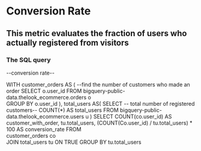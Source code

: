 # Conversion Rate

## This metric evaluates the fraction of users who actually registered from visitors

### The SQL query

--conversion rate--

WITH customer_orders AS (
  --find the number of customers who made an order
  SELECT
    o.user_id
  FROM 
    bigquery-public-data.thelook_ecommerce.orders o  
  GROUP BY
    o.user_id
),
total_users AS(
  SELECT
    -- total number of registered customers--
    COUNT(*) AS total_users
  FROM
    bigquery-public-data.thelook_ecommerce.users u
)
SELECT
COUNT(co.user_id) AS customer_with_order,
tu.total_users,
(COUNT(Co.user_id) / tu.total_users) * 100 AS conversion_rate
FROM  
  customer_orders co  
JOIN 
  total_users tu
  ON TRUE
GROUP BY
  tu.total_users
 
